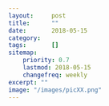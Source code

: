 ```yaml
---
layout:     post
title:      ""
date:       2018-05-15
category:
tags:       []
sitemap:
    priority: 0.7
    lastmod: 2018-05-15
    changefreq: weekly
excerpt: ""
image: "/images/picXX.png"
---
```


[//]: # (COMMENT EXAMPLE)
